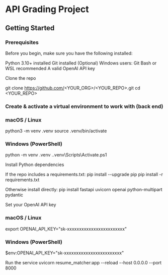 # API Grading Project
## Getting Started

### Prerequisites 
Before you begin, make sure you have the following installed:

Python 3.10+ installed
Git installed
(Optional) Windows users: Git Bash or WSL recommended
A valid OpenAI API key

Clone the repo

git clone https://github.com/<YOUR_ORG>/<YOUR_REPO>.git
cd <YOUR_REPO>

### Create & activate a virtual environment to work with (back end)

### macOS / Linux
python3 -m venv .venv
source .venv/bin/activate

### Windows (PowerShell)
python -m venv .venv
.\.venv\Scripts\Activate.ps1

Install Python dependencies

If the repo includes a requirements.txt:
pip install --upgrade pip
pip install -r requirements.txt

Otherwise install directly:
pip install fastapi uvicorn openai python-multipart pydantic

Set your OpenAI API key

### macOS / Linux
export OPENAI_API_KEY="sk-xxxxxxxxxxxxxxxxxxxxxxxx"

### Windows (PowerShell)
$env:OPENAI_API_KEY="sk-xxxxxxxxxxxxxxxxxxxxxxxx"

Run the service
uvicorn resume_matcher:app --reload --host 0.0.0.0 --port 8000
